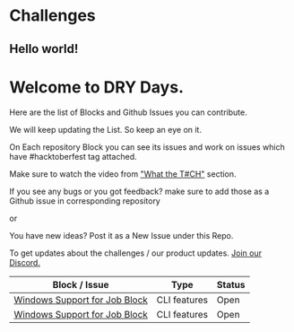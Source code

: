 # Challenges

## Hello world!

# Welcome to DRY Days.

Here are the list of Blocks and Github Issues you can contribute.

We will keep updating the List. So keep an eye on it.

On Each repository Block you can see its issues and work on issues which have #hacktoberfest tag attached.

Make sure to watch the video from ["What the T#CH"](https://hacktoberfest.appblocks.com/#techSection) section.

If you see any bugs or you got feedback? make sure to add those as a Github issue in corresponding repository 

or

You have new ideas? Post it as a New Issue under this Repo.

To get updates about the challenges / our product updates. [Join our Discord.](https://discord.com/invite/b7YSVvHp2x)

| Block / Issue | Type | Status |
| ----------- | ----------- | ----------- |
|[Windows Support for Job Block](https://github.com/appblocks-hub/BB-CLI/issues/9)   | CLI features   |Open       |
|[Windows Support for Job Block](https://github.com/appblocks-hub/BB-CLI/issues/9)   | CLI features   |Open       |
